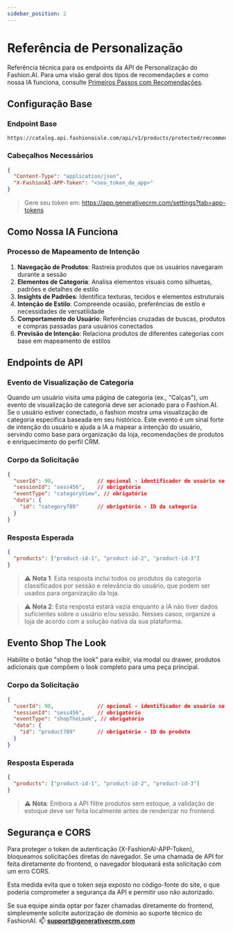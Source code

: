 ```yaml
---
sidebar_position: 2
---
```


# Referência de Personalização

Referência técnica para os endpoints da API de Personalização do Fashion.AI. Para uma visão geral dos tipos de recomendações e como nossa IA funciona, consulte [Primeiros Passos com Recomendações](../../user-guide/getting-started).

## Configuração Base

### Endpoint Base
```
https://catalog.api.fashionaiale.com/api/v1/products/protected/recommendation
```

### Cabeçalhos Necessários
```json
{
  "Content-Type": "application/json",
  "X-FashionAI-APP-Token": "<seu_token_de_app>"
}
```

> Gere seu token em: https://app.generativecrm.com/settings?tab=app-tokens

## Como Nossa IA Funciona

### Processo de Mapeamento de Intenção

1. **Navegação de Produtos**: Rastreia produtos que os usuários navegaram durante a sessão
2. **Elementos de Categoria**: Analisa elementos visuais como silhuetas, padrões e detalhes de estilo
3. **Insights de Padrões**: Identifica texturas, tecidos e elementos estruturais
4. **Intenção de Estilo**: Compreende ocasião, preferências de estilo e necessidades de versatilidade
5. **Comportamento do Usuário**: Referências cruzadas de buscas, produtos e compras passadas para usuários conectados
6. **Previsão de Intenção**: Relaciona produtos de diferentes categorias com base em mapeamento de estilos

## Endpoints de API

### Evento de Visualização de Categoria

Quando um usuário visita uma página de categoria (ex., "Calças"), um evento de visualização de categoria deve ser acionado para o Fashion.AI.
Se o usuário estiver conectado, o fashion mostra uma visualização de categoria específica baseada em seu histórico.
Este evento é um sinal forte de intenção do usuário e ajuda a IA a mapear a intenção do usuário, servindo como base para organização da loja, recomendações de produtos e enriquecimento do perfil CRM.

### Corpo da Solicitação

```json
{
  "userId": 90,              // opcional - identificador de usuário se autenticado
  "sessionId": "sess456",    // obrigatório
  "eventType": "categoryView", // obrigatório
  "data": {
    "id": "category789"      // obrigatório - ID da categoria
  }
}
```

### Resposta Esperada

```json
{
  "products": ["product-id-1", "product-id-2", "product-id-3"]
}
```

> ⚠️ **Nota 1**: Esta resposta inclui todos os produtos da categoria classificados por sessão e relevância do usuário, que podem ser usados para organização da loja.

> ⚠️ **Nota 2**: Esta resposta estará vazia enquanto a IA não tiver dados suficientes sobre o usuário e/ou sessão. Nesses casos, organize a loja de acordo com a solução nativa da sua plataforma.

## Evento Shop The Look

Habilite o botão "shop the look" para exibir, via modal ou drawer, produtos adicionais que compõem o look completo para uma peça principal.

### Corpo da Solicitação

```json
{
  "userId": 90,              // opcional - identificador de usuário se autenticado
  "sessionId": "sess456",    // obrigatório
  "eventType": "shopTheLook", // obrigatório
  "data": {
    "id": "product789"       // obrigatório - ID do produto
  }
}
```

### Resposta Esperada

```json
{
  "products": ["product-id-1", "product-id-2", "product-id-3"]
}
```

> ⚠️ **Nota**: Embora a API filtre produtos sem estoque, a validação de estoque deve ser feita localmente antes de renderizar no frontend.

## Segurança e CORS

Para proteger o token de autenticação (X-FashionAI-APP-Token), bloqueamos solicitações diretas do navegador. Se uma chamada de API for feita diretamente do frontend, o navegador bloqueará esta solicitação com um erro CORS.

Esta medida evita que o token seja exposto no código-fonte do site, o que poderia comprometer a segurança da API e permitir uso não autorizado.

Se sua equipe ainda optar por fazer chamadas diretamente do frontend, simplesmente solicite autorização de domínio ao suporte técnico do FashionAI. :mailbox: **support@generativecrm.com**

